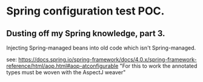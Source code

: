 # Spring configuration test POC.

## Dusting off my Spring knowledge, part 3.

Injecting Spring-managed beans into old code which isn't Spring-managed.

see: https://docs.spring.io/spring-framework/docs/4.0.x/spring-framework-reference/html/aop.html#aop-atconfigurable
"For this to work the annotated types must be woven with the AspectJ weaver"
